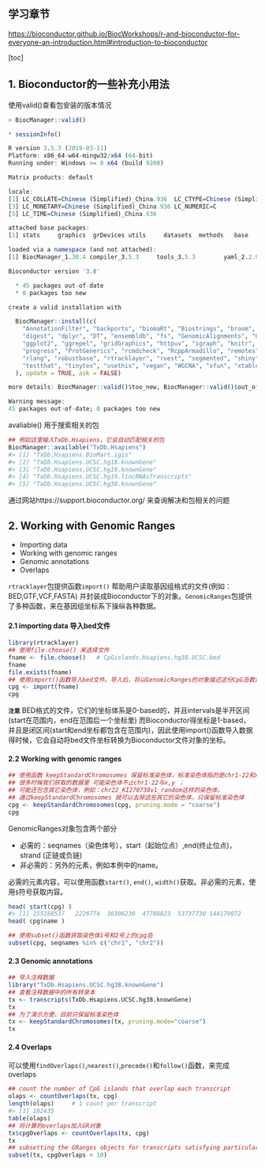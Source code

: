 ## 学习章节
https://bioconductor.github.io/BiocWorkshops/r-and-bioconductor-for-everyone-an-introduction.html#introduction-to-bioconductor

[toc]
## 1. Bioconductor的一些补充小用法
使用valid()查看包安装的版本情况
```r
> BiocManager::valid()

* sessionInfo()

R version 3.5.3 (2019-03-11)
Platform: x86_64-w64-mingw32/x64 (64-bit)
Running under: Windows >= 8 x64 (build 9200)

Matrix products: default

locale:
[1] LC_COLLATE=Chinese (Simplified)_China.936  LC_CTYPE=Chinese (Simplified)_China.936   
[3] LC_MONETARY=Chinese (Simplified)_China.936 LC_NUMERIC=C                              
[5] LC_TIME=Chinese (Simplified)_China.936    

attached base packages:
[1] stats     graphics  grDevices utils     datasets  methods   base     

loaded via a namespace (and not attached):
[1] BiocManager_1.30.4 compiler_3.5.3     tools_3.5.3        yaml_2.2.0        

Bioconductor version '3.8'

  * 45 packages out-of-date
  * 0 packages too new

create a valid installation with

  BiocManager::install(c(
    "AnnotationFilter", "backports", "biomaRt", "Biostrings", "broom", "checkmate", "devtools",
    "digest", "dplyr", "DT", "ensembldb", "fs", "GenomicAlignments", "GenomicFeatures",
    "ggplot2", "ggrepel", "gridGraphics", "httpuv", "igraph", "knitr", "pillar", "processx",
    "progress", "ProtGenerics", "rcmdcheck", "RcppArmadillo", "remotes", "reprex", "rGREAT",
    "rlang", "robustbase", "rtracklayer", "rvest", "segmented", "shiny", "shinyFiles", "sys",
    "testthat", "tinytex", "usethis", "vegan", "WGCNA", "xfun", "xtable", "zip"
  ), update = TRUE, ask = FALSE)

more details: BiocManager::valid()$too_new, BiocManager::valid()$out_of_date

Warning message:
45 packages out-of-date; 0 packages too new 

```
avaliable() 用于搜索相关的包
```r
## 例如这里输入TxDb.Hsapiens，它会自动匹配相关的包
BiocManager::available("TxDb.Hsapiens")
#> [1] "TxDb.Hsapiens.BioMart.igis"                 
#> [2] "TxDb.Hsapiens.UCSC.hg18.knownGene"          
#> [3] "TxDb.Hsapiens.UCSC.hg19.knownGene"          
#> [4] "TxDb.Hsapiens.UCSC.hg19.lincRNAsTranscripts"
#> [5] "TxDb.Hsapiens.UCSC.hg38.knownGene"
```
通过网站https://support.bioconductor.org/ 来查询解决和包相关的问题

## 2. Working with Genomic Ranges
+ Importing data
+ Working with genomic ranges
+ Genomic annotations
+ Overlaps

`rtracklayer`包提供函数`import()` 帮助用户读取基因组格式的文件(例如：BED,GTF,VCF,FASTA) 并封装成Bioconductor下的对象。`GenomicRanges`包提供了多种函数，来在基因组坐标系下操纵各种数据。
#### 2.1 importing data 导入bed文件
```r
library(rtracklayer)
## 使用file.choose() 来选择文件
fname <- file.choose()   # CpGislands.Hsapiens.hg38.UCSC.bed
fname
file.exists(fname)
## 使用import()函数导入bed文件。导入后，将以GenomicRanges的对象描述这份CpG岛数据。
cpg <- import(fname)
cpg
```
**`注意`**  BED格式的文件，它们的坐标体系是0-based的，并且intervals是半开区间(start在范围内，end在范围后一个坐标里)
而Bioconductor得坐标是1-based，并且是闭区间(start和end坐标都包含在范围内)，因此使用import()函数导入数据得时候，它会自动将bed文件坐标转换为Bioconductor文件对象的坐标。

#### 2.2 Working with genomic ranges

```r
## 使用函数 keepStandardChromosomes 保留标准染色体，标准染色体指的是chr1-22和x,y染色体
## 很多时候我们获取的数据里 可能染色体不止chr1-22与x,y ； 
## 可能还包含其它染色体，例如：chr22_KI270738v1_random这样的染色体。
## 通过keepStandardChromosomes 就可以去除这些其它的染色体，只保留标准染色体
cpg <- keepStandardChromosomes(cpg, pruning.mode = "coarse")
cpg
```
GenomicRanges对象包含两个部分
+ 必需的：seqnames（染色体号），start（起始位点）,end(终止位点)，strand (正链或负链)
+ 非必需的：另外的元素，例如本例中的name。

必需的元素内容，可以使用函数`start()`, `end()`, `width()`获取。非必需的元素，使用`$`符号获取内容。

```r
head( start(cpg) )
#> [1] 155188537   2226774  36306230  47708823  53737730 144179072
head( cpg$name )

## 使用subset()函数获取染色体1号和2号上的cpg岛
subset(cpg, seqnames %in% c("chr1", "chr2"))
```
#### 2.3 Genomic annotations
```r
## 导入注释数据
library("TxDb.Hsapiens.UCSC.hg38.knownGene")
## 查看注释数据中的所有转录本
tx <- transcripts(TxDb.Hsapiens.UCSC.hg38.knownGene)
tx
## 为了演示方便，目前只保留标准染色体
tx <- keepStandardChromosomes(tx, pruning.mode="coarse")
tx
```

#### 2.4 Overlaps
可以使用`findOverlaps()`,`nearest()`,`precede()`和`follow()`函数，来完成overlaps
```r
## count the number of CpG islands that overlap each transcript
olaps <- countOverlaps(tx, cpg)
length(olaps)     # 1 count per transcript
#> [1] 182435
table(olaps)
## 将计算的overlaps加入GR对象 
tx$cpgOverlaps <- countOverlaps(tx, cpg)
tx
## subsetting the GRanges objects for transcripts satisfying particular conditions, in a coordinated fashion ## where the software does all the book-keeping to makes sure the correct ranges are selected.
subset(tx, cpgOverlaps > 10)

```
